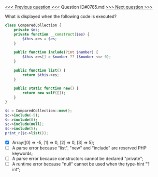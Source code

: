 [<<< Previous question <<<](0784.md)  Question ID#0785.md  [>>> Next question >>>](0786.md) 

What is displayed when the following code is executed?


```php
class ComparedCollection {
    private $es;
    private function __construct($es) {
        $this->es = $es;
    } 
	
    public function include(?int $number) {
        $this->es[] = $number ?? ($number <=> 0);
    }
	
    public function list() {
        return $this->es;
    }	
	
    public static function new() {
        return new self([]);
    }
}

$c = ComparedCollection::new();
$c->include(-5);
$c->include(0);
$c->include(null);
$c->include(5);
print_r($c->list());
```

- [x] Array([0] => -5, [1] => 0, [2] => 0, [3] => 5);
- [ ] A parse error because "list", "new" and "include" are reserved PHP keywords;
- [ ] A parse error because constructors cannot be declared "private";
- [ ] A runtime error because "null" cannot be used when the type-hint "?int";
